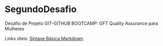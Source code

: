 # SegundoDesafio
Desafio de Projeto GIT-GITHUB 
BOOTCAMP: GFT Quality Assurance para Mulheres

Links úteis:
[Sintaxe Básica Markdown](https://www.markdownguide.org/basic-syntax/)
